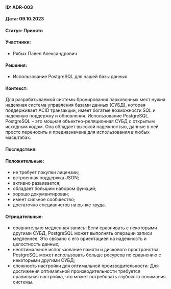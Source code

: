 #### ID: ADR-003

#### Дата: 09.10.2023

#### Статус: Принято

#### Участники:

* Рябых Павел Александрович

#### Решения:

* Использование PostgreSQL для нашей базы данных

#### Контекст:
Для разрабатываемой системы бронирования парковочных мест нужна надежная система управления базами данных (СУБД), которая поддерживает ACID транзакции, имеет богатые возможности SQL и надежную поддержку и обновления.
Использование PostgreSQL. PostgreSQL – это мощная объектно-реляционная СУБД с открытым исходным кодом. Она обладает высокой надежностью, данные в ней просто переносить и предназначена для использования в любых масштабах.

#### Последствия:

#### Положительные:
* не требует покупки лицензии;
* встроенная поддержка JSON;
* активно развивается;
* обладает большим набором функций;
* хорошо документирован;
* имеет сильное сообщество;
* достаточно специалистов на рынке труда.

#### Отрицательные:
* сравнительно медленная запись: Если сравнивать с некоторыми другими СУБД, PostgreSQL может выполнять операции записи медленнее. Это связано с его ориентацией на надежность и целостность данных;
* неоптимальное использование памяти и дискового пространства: PostgreSQL может использовать больше ресурсов по сравнению с некоторыми другими СУБД;
* сложность настройки для оптимальной производительности: Для достижения оптимальной производительности требуется правильная настройка, что может потребовать глубокого понимания системы.
